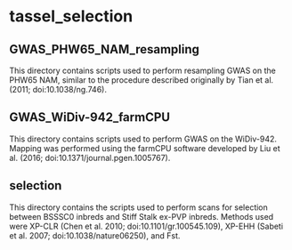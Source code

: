 # tassel_selection
## GWAS_PHW65_NAM_resampling
This directory contains scripts used to perform resampling GWAS on the PHW65 NAM, similar to the procedure described originally by Tian et al. (2011; doi:10.1038/ng.746).

## GWAS_WiDiv-942_farmCPU
This directory contains scripts used to perform GWAS on the WiDiv-942.  Mapping was performed using the farmCPU software developed by Liu et al. (2016; doi:10.1371/journal.pgen.1005767).

## selection
This directory contains the scripts used to perform scans for selection between BSSSC0 inbreds and Stiff Stalk ex-PVP inbreds.  Methods used were XP-CLR (Chen et al. 2010; doi:10.1101/gr.100545.109), XP-EHH (Sabeti et al. 2007; doi:10.1038/nature06250), and Fst.
